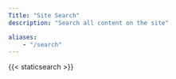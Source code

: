 ```yaml
---
Title: "Site Search"
description: "Search all content on the site"

aliases:
    - "/search"
---
```

{{< staticsearch >}}